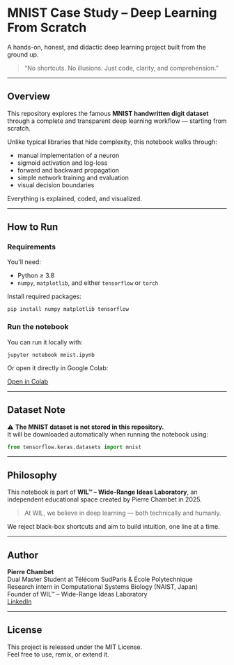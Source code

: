 # MNIST Case Study – Deep Learning From Scratch

A hands-on, honest, and didactic deep learning project built from the ground up.

> “No shortcuts. No illusions. Just code, clarity, and comprehension.”

---

## Overview

This repository explores the famous **MNIST handwritten digit dataset** through a complete and transparent deep learning workflow — starting from scratch.

Unlike typical libraries that hide complexity, this notebook walks through:
- manual implementation of a neuron
- sigmoid activation and log-loss
- forward and backward propagation
- simple network training and evaluation
- visual decision boundaries

Everything is explained, coded, and visualized.

---

## How to Run

### Requirements

You'll need:
- Python ≥ 3.8
- `numpy`, `matplotlib`, and either `tensorflow` or `torch`

Install required packages:

```
pip install numpy matplotlib tensorflow
```

### Run the notebook

You can run it locally with:

```
jupyter notebook mnist.ipynb
```

Or open it directly in Google Colab:

[Open in Colab](https://colab.research.google.com/github/Pchambet/mnist-case-study/blob/main/mnist.ipynb)

---

## Dataset Note

⚠️ **The MNIST dataset is not stored in this repository.**  
It will be downloaded automatically when running the notebook using:

```python
from tensorflow.keras.datasets import mnist
```

---

## Philosophy

This notebook is part of **WIL™ – Wide-Range Ideas Laboratory**, an independent educational space created by Pierre Chambet in 2025.

> At WIL, we believe in deep learning — both technically and humanly.

We reject black-box shortcuts and aim to build intuition, one line at a time.

---

## Author

**Pierre Chambet**  
Dual Master Student at Télécom SudParis & École Polytechnique  
Research intern in Computational Systems Biology (NAIST, Japan)  
Founder of WIL™ – Wide-Range Ideas Laboratory  
[LinkedIn](https://www.linkedin.com/in/pierre-chambet-289a5b220/)

---

## License

This project is released under the MIT License.  
Feel free to use, remix, or extend it.